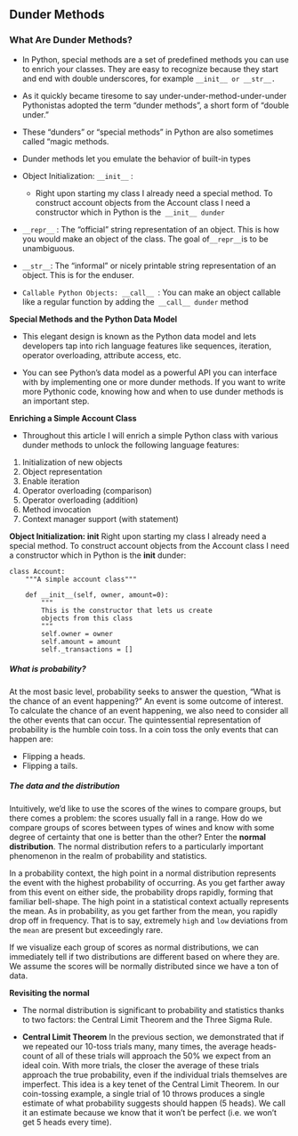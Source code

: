 ## Dunder Methods

### What Are Dunder Methods?

* In Python, special methods are a set of predefined methods you can use to enrich your classes. They are easy to recognize because they start and end
with double underscores, for example `__init__ or __str__.`
* As it quickly became tiresome to say under-under-method-under-under Pythonistas adopted the term “dunder methods”, a short form of “double under.”
* These “dunders” or “special methods” in Python are also sometimes called “magic methods.
* Dunder methods let you emulate the behavior of built-in types
* Object Initialization: `__init__` : 
  * Right upon starting my class I already need a special method. To construct account objects from the Account class I need a constructor
  which in Python is the` __init__ dunder`
* `__repr__` :  The “official” string representation of an object. This is how you would make an object of the class. The goal 
of` __repr__ `is to be unambiguous.

* `__str__`: The “informal” or nicely printable string representation of an object. This is for the enduser.
* `Callable Python Objects: __call__ `: You can make an object callable like a regular function by adding the` __call__ dunder` method


**Special Methods and the Python Data Model**

* This elegant design is known as the Python data model and lets developers tap into rich language features like sequences, iteration, operator overloading, attribute access, etc.

* You can see Python’s data model as a powerful API you can interface with by implementing one or more dunder methods. If you want to write more Pythonic code, knowing how and when to use dunder methods is an important step.


**Enriching a Simple Account Class**
- Throughout this article I will enrich a simple Python class with various dunder methods to unlock the following language features:

1. Initialization of new objects
2. Object representation
3. Enable iteration
4. Operator overloading (comparison)
5. Operator overloading (addition)
6. Method invocation
7. Context manager support (with statement)

**Object Initialization: __init__**
Right upon starting my class I already need a special method. To construct account objects from the Account class I need a constructor which in Python is the __init__ dunder:
```
class Account:
    """A simple account class"""

    def __init__(self, owner, amount=0):
        """
        This is the constructor that lets us create
        objects from this class
        """
        self.owner = owner
        self.amount = amount
        self._transactions = []
```

##### What is probability?
At the most basic level, probability seeks to answer the question, “What is the chance of an event happening?” An event is some outcome of interest.
To calculate the chance of an event happening, we also need to consider all the other events that can occur. 
The quintessential representation of probability is the humble coin toss. In a coin toss the only events that can happen are:
* Flipping a heads.
* Flipping a tails.


##### The data and the distribution
Intuitively, we’d like to use the scores of the wines to compare groups, but there comes a problem: the scores usually fall in a range. 
How do we compare groups of scores between types of wines and know with some degree of certainty that one is better than the other? 
Enter the **normal distribution**. The normal distribution refers to a particularly important phenomenon in the realm of probability and statistics.

In a probability context, the high point in a normal distribution represents the event with the highest probability of occurring. 
As you get farther away from this event on either side, the probability drops rapidly, forming that familiar bell-shape. 
The high point in a statistical context actually represents the mean. As in probability, as you get farther from the mean, you rapidly drop off in frequency. 
That is to say, extremely `high` and `low` deviations from the `mean` are present but exceedingly rare.

If we visualize each group of scores as normal distributions, we can immediately tell if two distributions are different based on where they are.
We assume the scores will be normally distributed since we have a ton of data.

**Revisiting the normal**
* The normal distribution is significant to probability and statistics thanks to two factors: the Central Limit Theorem and the Three Sigma Rule.

 - **Central Limit Theorem**
In the previous section, we demonstrated that if we repeated our 10-toss trials many, many times, the average heads-count of all of these trials will approach the 50% we expect from an ideal coin. With more trials, the closer the average of these trials approach the true probability, even if the individual trials themselves are imperfect. This idea is a key tenet of the Central Limit Theorem. In our coin-tossing example, a single trial of 10 throws produces a single estimate of what probability suggests should happen (5 heads). We call it an estimate because we know that it won’t be perfect (i.e. we won’t get 5 heads every time).


